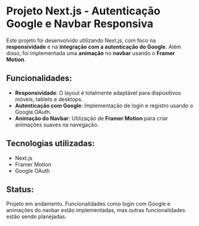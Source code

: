 # Projeto Next.js - Autenticação Google e Navbar Responsiva

Este projeto foi desenvolvido utilizando Next.js, com foco na **responsividade** e na **integração com a autenticação do Google**. Além disso, foi implementada uma **animação** no **navbar** usando o **Framer Motion**.

## Funcionalidades:
- **Responsividade**: O layout é totalmente adaptável para dispositivos móveis, tablets e desktops.
- **Autenticação com Google**: Implementação de login e registro usando o Google OAuth.
- **Animação do Navbar**: Utilização de **Framer Motion** para criar animações suaves na navegação.

## Tecnologias utilizadas:
- Next.js
- Framer Motion
- Google OAuth

## Status:
Projeto em andamento. Funcionalidades como login com Google e animações do navbar estão implementadas, mas outras funcionalidades estão sendo planejadas.
